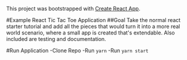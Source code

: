 This project was bootstrapped with [Create React App](https://github.com/facebookincubator/create-react-app).

#Example React Tic Tac Toe Application
##Goal
Take the normal react starter tutorial and add all the pieces that would turn it into a more real world scenario,
where a small app is created that's extendable.  Also included are testing and documentation.  

#Run Application
-Clone Repo
-Run `yarn`
-Run `yarn start`
